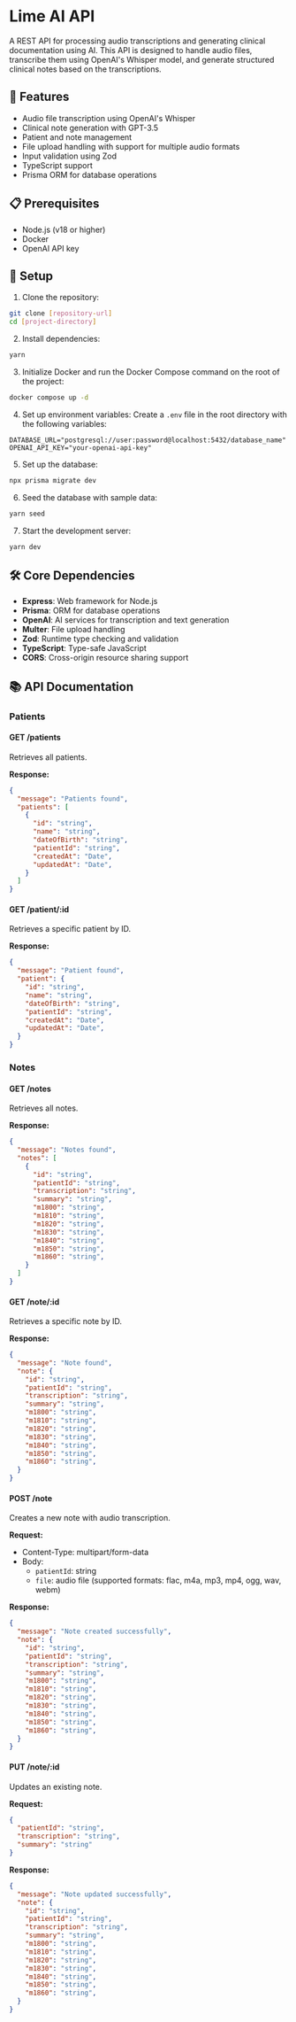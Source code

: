 # Lime AI API

A REST API for processing audio transcriptions and generating clinical documentation using AI. This API is designed to handle audio files, transcribe them using OpenAI's Whisper model, and generate structured clinical notes based on the transcriptions.

## 🚀 Features

- Audio file transcription using OpenAI's Whisper
- Clinical note generation with GPT-3.5
- Patient and note management
- File upload handling with support for multiple audio formats
- Input validation using Zod
- TypeScript support
- Prisma ORM for database operations

## 📋 Prerequisites

- Node.js (v18 or higher)
- Docker
- OpenAI API key

## 🔧 Setup

1. Clone the repository:
```bash
git clone [repository-url]
cd [project-directory]
```

2. Install dependencies:
```bash
yarn
```

3. Initialize Docker and run the Docker Compose command on the root of the project:
```bash
docker compose up -d
```

4. Set up environment variables:
Create a `.env` file in the root directory with the following variables:
```env
DATABASE_URL="postgresql://user:password@localhost:5432/database_name"
OPENAI_API_KEY="your-openai-api-key"
```

5. Set up the database:
```bash
npx prisma migrate dev
```

6. Seed the database with sample data:
```bash
yarn seed
```

7. Start the development server:
```bash
yarn dev
```

## 🛠️ Core Dependencies

- **Express**: Web framework for Node.js
- **Prisma**: ORM for database operations
- **OpenAI**: AI services for transcription and text generation
- **Multer**: File upload handling
- **Zod**: Runtime type checking and validation
- **TypeScript**: Type-safe JavaScript
- **CORS**: Cross-origin resource sharing support

## 📚 API Documentation

### Patients

#### GET /patients
Retrieves all patients.

**Response:**
```json
{
  "message": "Patients found",
  "patients": [
    {
      "id": "string",
      "name": "string",
      "dateOfBirth": "string",
      "patientId": "string",
      "createdAt": "Date",
      "updatedAt": "Date",
    }
  ]
}
```

#### GET /patient/:id
Retrieves a specific patient by ID.

**Response:**
```json
{
  "message": "Patient found",
  "patient": {
    "id": "string",
    "name": "string",
    "dateOfBirth": "string",
    "patientId": "string",
    "createdAt": "Date",
    "updatedAt": "Date",
  }
}
```

### Notes

#### GET /notes
Retrieves all notes.

**Response:**
```json
{
  "message": "Notes found",
  "notes": [
    {
      "id": "string",
      "patientId": "string",
      "transcription": "string",
      "summary": "string",
      "m1800": "string",
      "m1810": "string",
      "m1820": "string",
      "m1830": "string",
      "m1840": "string",
      "m1850": "string",
      "m1860": "string",
    }
  ]
}
```

#### GET /note/:id
Retrieves a specific note by ID.

**Response:**
```json
{
  "message": "Note found",
  "note": {
    "id": "string",
    "patientId": "string",
    "transcription": "string",
    "summary": "string",
    "m1800": "string",
    "m1810": "string",
    "m1820": "string",
    "m1830": "string",
    "m1840": "string",
    "m1850": "string",
    "m1860": "string",
  }
}
```

#### POST /note
Creates a new note with audio transcription.

**Request:**
- Content-Type: multipart/form-data
- Body:
  - `patientId`: string
  - `file`: audio file (supported formats: flac, m4a, mp3, mp4, ogg, wav, webm)

**Response:**
```json
{
  "message": "Note created successfully",
  "note": {
    "id": "string",
    "patientId": "string",
    "transcription": "string",
    "summary": "string",
    "m1800": "string",
    "m1810": "string",
    "m1820": "string",
    "m1830": "string",
    "m1840": "string",
    "m1850": "string",
    "m1860": "string",
  }
}
```

#### PUT /note/:id
Updates an existing note.

**Request:**
```json
{
  "patientId": "string",
  "transcription": "string",
  "summary": "string"
}
```

**Response:**
```json
{
  "message": "Note updated successfully",
  "note": {
    "id": "string",
    "patientId": "string",
    "transcription": "string",
    "summary": "string",
    "m1800": "string",
    "m1810": "string",
    "m1820": "string",
    "m1830": "string",
    "m1840": "string",
    "m1850": "string",
    "m1860": "string",
  }
}
```
